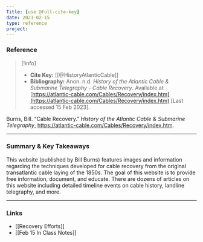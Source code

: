 ```yaml
---
Title: [use @full-cite-key]
date: 2023-02-15
type: reference
project:
---
```


### Reference 

> [!info]
> - **Cite Key:** [[@HistoryAtlanticCable]]
> - **Bibliography:** Anon. n.d. _History of the Atlantic Cable & Submarine Telegraphy - Cable Recovery_. Available at [https://atlantic-cable.com/Cables/Recovery/index.htm](https://atlantic-cable.com/Cables/Recovery/index.htm) [Last accessed 15 Feb 2023].


 Burns, Bill. “Cable Recovery.” _History of the Atlantic Cable & Submarine Telegraphy_, https://atlantic-cable.com/Cables/Recovery/index.htm.


---

### Summary & Key Takeaways

This website (published by Bill Burns) features images and information regarding the techniques developed for cable recovery from the original transatlantic cable laying of the 1850s. The goal of this website is to provide free information, document, and educate. There are dozens of articles on this website including detailed timeline events on cable history, landline telegraphy, and more. 

--- 

### Links
- [[Recovery Efforts]]
- [[Feb 15 In Class Notes]]